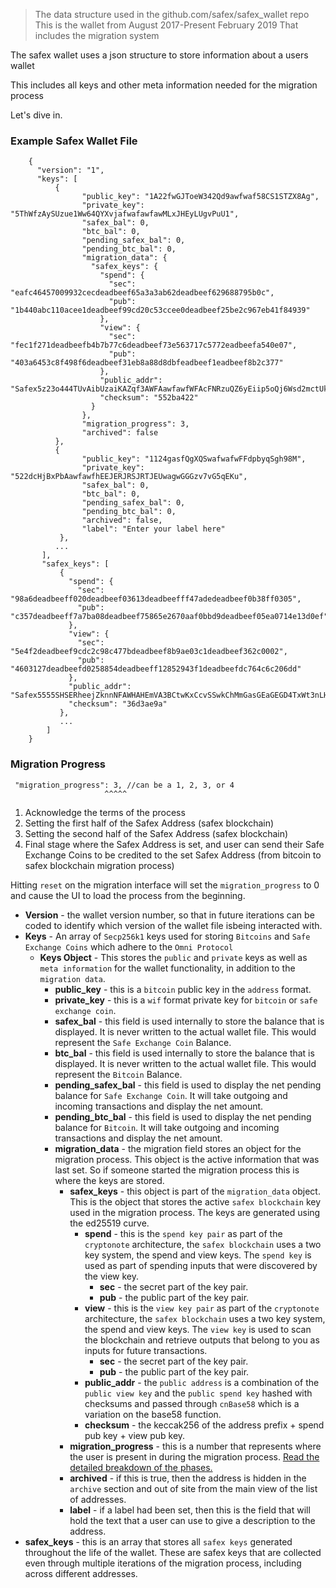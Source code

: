 > The data structure used in the github.com/safex/safex_wallet repo
> This is the wallet from August 2017-Present February 2019 
> That includes the migration system

The safex wallet uses a json structure to store information about a users wallet

This includes all keys and other meta information needed for the migration process

Let's dive in.

### Example Safex Wallet File

```
    {
      "version": "1",
      "keys": [
          {
                "public_key": "1A22fwGJToeW342Qd9awfwaf58CS1STZX8Ag",
                "private_key": "5ThWfzAySUzue1Ww64QYXvjafwafawfawMLxJHEyLUgvPuU1",
                "safex_bal": 0,
                "btc_bal": 0,
                "pending_safex_bal": 0,
                "pending_btc_bal": 0,
                "migration_data": {
                  "safex_keys": {
                    "spend": {
                      "sec": "eafc46457009932cecdeadbeef65a3a3ab62deadbeef629688795b0c",
                      "pub": "1b440abc110acee1deadbeef99cd20c53ccee0deadbeef25be2c967eb41f84939"
                    },
                    "view": {
                      "sec": "fec1f271deadbeefb4b7b77c6deadbeef73e563717c5772eadbeefa540e07",
                      "pub": "403a6453c8f498f6deadbeef31eb8a88d8dbfeadbeef1eadbeef8b2c377"
                    },
                    "public_addr": "Safex5z23o444TUvAibUzaiKAZqf3AWFAawfawfWFAcFNRzuQZ6yEiip5oQj6Wsd2mctUkQ7vSrErgn6f1b",
                    "checksum": "552ba422"
                  }
                },
                "migration_progress": 3,
                "archived": false
          },
          {
                "public_key": "1124gasfQgXQSwafwafwFFdpbyqSgh98M",
                "private_key": "522dcHjBxPbAawfawfhEEJERJRSJRTJEUwagwGGGzv7vG5qEKu",
                "safex_bal": 0,
                "btc_bal": 0,
                "pending_safex_bal": 0,
                "pending_btc_bal": 0,
                "archived": false,
                "label": "Enter your label here"
           },
          ...
       ],
       "safex_keys": [
           {
             "spend": {
               "sec": "98a6deadbeeff020deadbeef03613deadbeefff47adedeadbeef0b38ff0305",
               "pub": "c357deadbeeff7a7ba08deadbeef75865e2670aaf0bbd9deadbeef05ea0714e13d0ef"
             },
             "view": {
               "sec": "5e4f2deadbeef9cdc2c98c477bdeadbeef8b9ae03c1deadbeef362c0002",
               "pub": "4603127deadbeefd0258854deadbeeff12852943f1deadbeefdc764c6c206dd"
             },
             "public_addr": "Safex5555SHSERheejZknnNFAWHAHEmVA3BCtwKxCcvSSwkChMmGasGEaGEGD4TxWt3nLHEHSEHSEHzgRmew2nHrf89zW5Lgm3f",
             "checksum": "36d3ae9a"
           },
           ...
        ]
    }
```


### Migration Progress

     "migration_progress": 3, //can be a 1, 2, 3, or 4
                         ^^^^^

1. Acknowledge the terms of the process
2. Setting the first half of the Safex Address (safex blockchain)
3. Setting the second half of the Safex Address (safex blockchain)
4. Final stage where the Safex Address is set, and user can send their Safe Exchange Coins to be credited to the set 
Safex Address (from bitcoin to safex blockchain migration process)

Hitting `reset` on the migration interface will set the `migration_progress` to 0 and cause the UI to load
the process from the beginning.


* **Version** - the wallet version number, so that in future iterations can be coded to identify which 
version of the wallet file isbeing interacted with.
* **Keys** - An array of `Secp256k1` keys used for storing `Bitcoins` and `Safe Exchange Coins` which 
adhere to the `Omni Protocol`
    * **Keys Object** - This stores the `public` and `private` keys as well as `meta information` for the wallet
    functionality, in addition to the `migration data`.
        * **public_key** - this is a `bitcoin` public key in the `address` format.
        * **private_key** - this is a `wif` format private key for `bitcoin` or `safe exchange coin`.
        * **safex_bal** - this field is used internally to store the balance that is displayed. 
        It is never written to the actual wallet file. This would represent the `Safe Exchange Coin` Balance.
        * **btc_bal** - this field is used internally to store the balance that is displayed. 
        It is never written to the actual wallet file. This would represent the `Bitcoin` Balance.
        * **pending_safex_bal** - this field is used to display the net pending balance for `Safe Exchange Coin`.
        It will take outgoing and incoming transactions and display the net amount.
        * **pending_btc_bal** - this field is used to display the net pending balance for `Bitcoin`.
        It will take outgoing and incoming transactions and display the net amount.
        * **migration_data** - the migration field stores an object for the migration process. This object
        is the active information that was last set. So if someone started the migration process this is
        where the keys are stored. 
            * **safex_keys** - this object is part of the `migration_data` object. This is the object that
            stores the active `safex blockchain` key used in the migration process. The keys are generated 
            using the ed25519 curve.
                * **spend** - this is the `spend key pair` as part of the `cryptonote` architecture, 
                the `safex blockchain` uses a two key system, the spend and view keys. The `spend key` 
                is used as part of spending inputs that were discovered by the view key.
                    * **sec** - the secret part of the key pair.
                    * **pub** - the public part of the key pair.
                * **view** - this is the `view key pair` as part of the `cryptonote` architecture, 
                the `safex blockchain` uses a two key system, the spend and view keys. The `view key`
                is used to scan the blockchain and retrieve outputs that belong to you as inputs for 
                future transactions.
                    * **sec** - the secret part of the key pair.
                    * **pub** - the public part of the key pair.
                * **public_addr** - the `public address` is a combination of the `public view key` and the 
                `public spend key` hashed with checksums and passed through `cnBase58` which is a variation 
                on the base58 function.
                * **checksum** - the keccak256 of the address prefix + spend pub key + view pub key.
            * **migration_progress** - this is a number that represents where the user is present in during
            the migration process. [Read the detailed breakdown of the phases.](#migration-progress)
            * **archived** - if this is true, then the address is hidden in the `archive` section and out of
            site from the main view of the list of addresses.
            * **label** - if a label had been set, then this is the field that will hold the text that
            a user can use to give a description to the address.
* **safex_keys** - this is an array that stores all `safex keys` generated throughout the life of the wallet.
These are safex keys that are collected even through multiple iterations of the migration process, including
across different addresses.